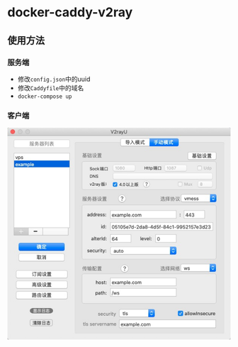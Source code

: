 # docker-caddy-v2ray

## 使用方法

### 服务端
- 修改`config.json`中的uuid
- 修改`Caddyfile`中的域名
- `docker-compose up`

### 客户端
![客户端配置](https://github.com/yhkang/docker-caddy-v2ray/blob/main/v2ray-client-config.jpg)
